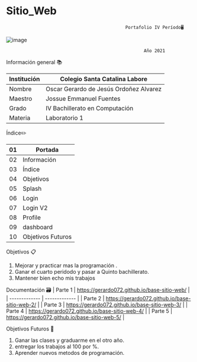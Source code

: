 # Sitio_Web

                                                 Portafolio IV Período🖥️
                                                           
![image](https://user-images.githubusercontent.com/78932900/135019776-e7d0eb49-e4e0-433b-b8db-49ebca3a1fff.png)

                                                        Año 2021
                                                        
                                                        
Información general 📚

| Institución  | Colegio Santa Catalina Labore |
| ------------- | ------------- |
| Nombre  | Oscar Gerardo de Jesús Ordoñez Alvarez |
| Maestro  | Jossue Emmanuel Fuentes |
| Grado  | IV Bachillerato en Computación |
| Materia  | Laboratorio 1 |

Índice✏️

| 01  | Portada |
| ------------- | ------------- |
| 02  | Información |
| 03  | Índice |
| 04  | Objetivos |
| 05  | Splash |
| 06  | Login |
| 07  | Login V2 |
| 08  | Profile |
| 09  | dashboard |
| 10  | Objetivos Futuros |

Objetivos 📋
1. Mejorar y practicar mas la programación .
2. Ganar el cuarto peridodo y pasar a Quinto bachillerato.
3. Mantener bien echo mis trabajos 
                                                       
Documentación 🗃️
| Parte 1  | https://gerardo072.github.io/base-sitio-web/ |
| ------------- | ------------- |
| Parte 2  | https://gerardo072.github.io/base-sitio-web-2/ |
| Parte 3  | https://gerardo072.github.io/base-sitio-web-3/ |
| Parte 4  | https://gerardo072.github.io/base-sitio-web-4/ |
| Parte 5  | https://gerardo072.github.io/base-sitio-web-5/ |

Objetivos Futuros 📝
1. Ganar las clases y graduarme en el otro año.
2. entregar los trabajos al 100 por %.
3. Aprender nuevos metodos de programación.

